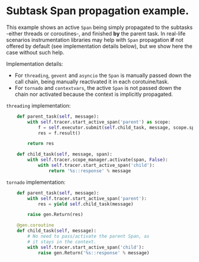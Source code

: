 # Subtask Span propagation example.

This example shows an active `Span` being simply propagated to the subtasks -either threads or coroutines-, and finished **by** the parent task. In real-life scenarios instrumentation libraries may help with `Span` propagation **if** not offered by default (see implementation details below), but we show here the case without such help.

Implementation details:
- For `threading`, `gevent` and `asyncio` the `Span` is manually passed down the call chain, being manually reactivated it in each corotuine/task.
- For `tornado` and `contextvars`, the active `Span` is not passed down the chain nor activated because the context is implicitly propagated.

`threading` implementation:
```python
    def parent_task(self, message):
        with self.tracer.start_active_span('parent') as scope:
            f = self.executor.submit(self.child_task, message, scope.span)
            res = f.result()

        return res

    def child_task(self, message, span):
        with self.tracer.scope_manager.activate(span, False):
            with self.tracer.start_active_span('child'):
                return '%s::response' % message
```

`tornado` implementation:
```python
    def parent_task(self, message):
        with self.tracer.start_active_span('parent'):
            res = yield self.child_task(message)

        raise gen.Return(res)

    @gen.coroutine
    def child_task(self, message):
        # No need to pass/activate the parent Span, as
        # it stays in the context.
        with self.tracer.start_active_span('child'):
            raise gen.Return('%s::response' % message)
```
